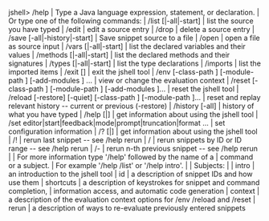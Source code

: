 jshell> /help
|  Type a Java language expression, statement, or declaration.
|  Or type one of the following commands:
|  /list [<name or id>|-all|-start]
|       list the source you have typed
|  /edit <name or id>
|       edit a source entry
|  /drop <name or id>
|       delete a source entry
|  /save [-all|-history|-start] <file>
|       Save snippet source to a file
|  /open <file>
|       open a file as source input
|  /vars [<name or id>|-all|-start]
|       list the declared variables and their values
|  /methods [<name or id>|-all|-start]
|       list the declared methods and their signatures
|  /types [<name or id>|-all|-start]
|       list the type declarations
|  /imports
|       list the imported items
|  /exit [<integer-expression-snippet>]
|       exit the jshell tool
|  /env [-class-path <path>] [-module-path <path>] [-add-modules <modules>] ...
|       view or change the evaluation context
|  /reset [-class-path <path>] [-module-path <path>] [-add-modules <modules>]...
|       reset the jshell tool
|  /reload [-restore] [-quiet] [-class-path <path>] [-module-path <path>]...
|       reset and replay relevant history -- current or previous (-restore)
|  /history [-all]
|       history of what you have typed
|  /help [<command>|<subject>]
|       get information about using the jshell tool
|  /set editor|start|feedback|mode|prompt|truncation|format ...
|       set configuration information
|  /? [<command>|<subject>]
|       get information about using the jshell tool
|  /!
|       rerun last snippet -- see /help rerun
|  /<id>
|       rerun snippets by ID or ID range -- see /help rerun
|  /-<n>
|       rerun n-th previous snippet -- see /help rerun
|
|  For more information type '/help' followed by the name of a
|  command or a subject.
|  For example '/help /list' or '/help intro'.
|
|  Subjects:
|
|  intro
|       an introduction to the jshell tool
|  id
|       a description of snippet IDs and how use them
|  shortcuts
|       a description of keystrokes for snippet and command completion,
|       information access, and automatic code generation
|  context
|       a description of the evaluation context options for /env /reload and /reset
|  rerun
|       a description of ways to re-evaluate previously entered snippets
